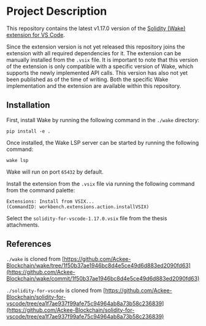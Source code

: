 # Project Description
This repository contains the latest v1.17.0 version of the [Solidity (Wake) extension for VS Code](https://marketplace.visualstudio.com/items?itemName=AckeeBlockchain.tools-for-solidity).

Since the extension version is not yet released this repository joins the extension with all required dependencies for it. The extension can be manually installed from the `.vsix` file. It is important to note that this version of the extension is only compatible with a specific version of Wake, which supports the newly implemented API calls. This version has also not yet been published as of the time of writing. Both the specific Wake implementation and the extension are available within this repository.

## Installation

First, install Wake by running the following command in the `./wake` directory:
```
pip install -e .
```
Once installed, the Wake LSP server can be started by running the following command:
```
wake lsp
```
Wake will run on port `65432` by default.

Install the extension from the `.vsix` file via running the following command from the command palette:
```
Extensions: Install from VSIX...
(CommandID: workbench.extensions.action.installVSIX)
```
Select the `solidity-for-vscode-1.17.0.vsix` file from the thesis attachments.

## References
`./wake` is cloned from [https://github.com/Ackee-Blockchain/wake/tree/1f50b37ae1946bc8d4e5ce49d6d883ed2090fd63](https://github.com/Ackee-Blockchain/wake/commit/1f50b37ae1946bc8d4e5ce49d6d883ed2090fd63)

`./solidity-for-vscode` is cloned from [https://github.com/Ackee-Blockchain/solidity-for-vscode/tree/ea1f7ae937f99afe75c94964ab8a73b58c236839](https://github.com/Ackee-Blockchain/solidity-for-vscode/tree/ea1f7ae937f99afe75c94964ab8a73b58c236839)